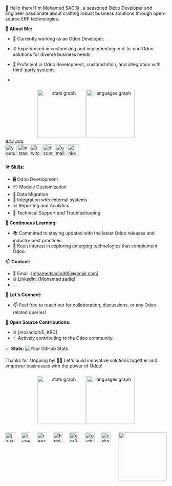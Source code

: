 👋 Hello there! I'm Mohamed SADIQ , a seasoned Odoo Developer and Engineer passionate about crafting robust business solutions through open-source ERP technologies.

🚀 **About Me:**
- 💼 Currently working as an Odoo Developer.
- 🌐 Experienced in customizing and implementing end-to-end Odoo solutions for diverse business needs.
- 🔧 Proficient in Odoo development, customization, and integration with third-party systems.

- 
### 
<div align="center">
  <img src="https://github-readme-stats.vercel.app/api?username=mosadiqit&hide_title=false&hide_rank=false&show_icons=true&include_all_commits=true&count_private=true&disable_animations=false&theme=dracula&locale=en&hide_border=false" height="150" alt="stats graph"  />
  <img src="https://github-readme-stats.vercel.app/api/top-langs?username=mosadiqit&locale=en&hide_title=false&layout=compact&card_width=320&langs_count=5&theme=dracula&hide_border=false" height="150" alt="languages graph"  />
</div>
###
###

<div align="left">
  <img src="https://img.shields.io/static/v1?message=Youtube&logo=youtube&label=&color=FF0000&logoColor=white&labelColor=&style=for-the-badge" height="35" alt="youtube logo"  />
  <img src="https://img.shields.io/static/v1?message=Instagram&logo=instagram&label=&color=E4405F&logoColor=white&labelColor=&style=for-the-badge" height="35" alt="instagram logo"  />
  <img src="https://img.shields.io/static/v1?message=Twitch&logo=twitch&label=&color=9146FF&logoColor=white&labelColor=&style=for-the-badge" height="35" alt="twitch logo"  />
  <img src="https://img.shields.io/static/v1?message=Discord&logo=discord&label=&color=7289DA&logoColor=white&labelColor=&style=for-the-badge" height="35" alt="discord logo"  />
  <img src="https://img.shields.io/static/v1?message=Gmail&logo=gmail&label=&color=D14836&logoColor=white&labelColor=&style=for-the-badge" height="35" alt="gmail logo"  />
  <img src="https://img.shields.io/static/v1?message=LinkedIn&logo=linkedin&label=&color=0077B5&logoColor=white&labelColor=&style=for-the-badge" height="35" alt="linkedin logo"  />
</div>

###


🛠️ **Skills:**

- 🖥️ Odoo Development
- 📦 Module Customization
- 🔄 Data Migration
- 🤝 Integration with external systems
- 📊 Reporting and Analytics
- 🔧 Technical Support and Troubleshooting

🌱 **Continuous Learning:**
- 📚 Committed to staying updated with the latest Odoo releases and industry best practices.
- 🤖 Keen interest in exploring emerging technologies that complement Odoo.

📫 **Contact:**
- 📧 Email: [mhamedsadiq365@gmail.com]
- 🌐 LinkedIn: [Mohamed sadiq]
- ...

🤝 **Let's Connect:**
- 📫 Feel free to reach out for collaboration, discussions, or any Odoo-related queries!

🚀 **Open Source Contributions:**
- 🌐 [mosadiqit/E_KRC]
- ✨ Actively contributing to the Odoo community.

📈 **Stats:**
![Your GitHub Stats](https://github-readme-stats.vercel.app/api?username=mosadiqit&show_icons=true&count_private=true)

Thanks for stopping by! 👨‍💻 Let's build innovative solutions together and empower businesses with the power of Odoo!


###

<div align="center">
  <img src="https://github-readme-stats.vercel.app/api?username=mosadiqit&hide_title=false&hide_rank=false&show_icons=true&include_all_commits=true&count_private=true&disable_animations=false&theme=dracula&locale=en&hide_border=false" height="150" alt="stats graph"  />
  <img src="https://github-readme-stats.vercel.app/api/top-langs?username=mosadiqit&locale=en&hide_title=false&layout=compact&card_width=320&langs_count=5&theme=dracula&hide_border=false" height="150" alt="languages graph"  />
</div>

###

<img align="right" height="150" src="https://i.imgflip.com/65efzo.gif"  />

###

<div align="left">
  <img src="https://cdn.jsdelivr.net/gh/devicons/devicon/icons/javascript/javascript-original.svg" height="30" alt="javascript logo"  />
  <img width="12" />
  <img src="https://cdn.jsdelivr.net/gh/devicons/devicon/icons/typescript/typescript-original.svg" height="30" alt="typescript logo"  />
  <img width="12" />
  <img src="https://cdn.jsdelivr.net/gh/devicons/devicon/icons/react/react-original.svg" height="30" alt="react logo"  />
  <img width="12" />
  <img src="https://cdn.jsdelivr.net/gh/devicons/devicon/icons/html5/html5-original.svg" height="30" alt="html5 logo"  />
  <img width="12" />
  <img src="https://cdn.jsdelivr.net/gh/devicons/devicon/icons/css3/css3-original.svg" height="30" alt="css3 logo"  />
  <img width="12" />
  <img src="https://cdn.jsdelivr.net/gh/devicons/devicon/icons/python/python-original.svg" height="30" alt="python logo"  />
  <img width="12" />
  <img src="https://cdn.jsdelivr.net/gh/devicons/devicon/icons/csharp/csharp-original.svg" height="30" alt="csharp logo"  />
</div>



